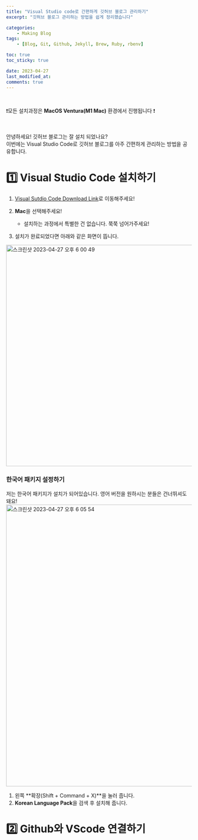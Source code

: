 ```yaml
---
title: "Visual Studio code로 간편하게 깃허브 블로그 관리하기"
excerpt: "깃허브 블로그 관리하는 방법을 쉽게 정리했습니다"

categories:
    - Making Blog
tags:
    - [Blog, Git, Github, Jekyll, Brew, Ruby, rbenv]

toc: true
toc_sticky: true

date: 2023-04-27
last_modified_at: 
comments: true
---
```

<br>

❗️모든 설치과정은 **MacOS Ventura(M1 Mac)** 환경에서 진행됩니다 ❗️

<br>

안녕하세요! 깃허브 블로그는 잘 설치 되었나요? <br>
이번에는 Visual Studio Code로 깃허브 블로그를 아주 간편하게 관리하는 방법을 공유합니다.<br>

# 1️⃣ Visual Studio Code 설치하기
1. [Visual Sutdio Code Download Link](https://code.visualstudio.com/Download)로 이동해주세요!

2. **Mac**을 선택해주세요!
    * 설치하는 과정에서 특별한 건 없습니다. 쭉쭉 넘어가주세요!

3. 설치가 완료되었다면 아래와 같은 화면이 뜹니다.<br>
<img width="600" alt="스크린샷 2023-04-27 오후 6 00 49" src="https://user-images.githubusercontent.com/86516594/234813734-fad5187e-4266-4f8b-a3a8-d4cba8f680e6.png">

### 한국어 패키지 설정하기
저는 한국어 패키지가 설치가 되어있습니다. 영어 버전을 원하시는 분들은 건너뛰셔도 돼요!<br>
<img width="764" alt="스크린샷 2023-04-27 오후 6 05 54" src="https://user-images.githubusercontent.com/86516594/234815186-0a20346b-fe28-4787-bdd1-e83e61bc9d17.png"> <br>

1. 왼쪽 **확장(Shift + Command + X)**을 눌러 줍니다.
2. **Korean Language Pack**을 검색 후 설치해 줍니다.

# 2️⃣ Github와 VScode 연결하기
